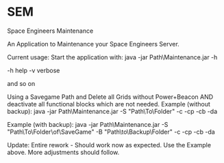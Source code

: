 # SEM
Space Engineers Maintenance

An Application to Maintenance your Space Engineers Server.

Current usage:
Start the application with:
java -jar Path\Maintenance.jar -h

-h  help
-v verbose

and so on


Using a Savegame Path and Delete all Grids without Power+Beacon AND deactivate all functional blocks which are not needed.
Example (without backup):
java -jar Path\Maintenance.jar -S "Path\To\Folder\" -c -cp -cb -da

Example (with backup):
java -jar Path\Maintenance.jar -S "Path\To\Folder\of\SaveGame" -B "Path\to\Backup\Folder" -c -cp -cb -da

Update:
Entire rework - Should work now as expected. Use the Example above. More adjustments should follow.

